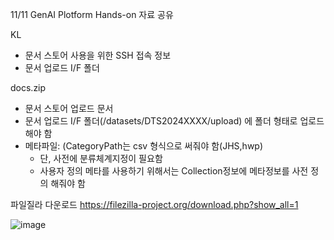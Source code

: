 11/11 GenAI Plotform Hands-on 자료 공유


KL
- 문서 스토어 사용을 위한 SSH 접속 정보
- 문서 업로드 I/F 폴더

docs.zip
- 문서 스토어 업로드 문서
- 문서 업로드 I/F 폴더(/datasets/DTS2024XXXX/upload) 에 폴더 형태로 업로드 해야 함
- 메타파일: (CategoryPath는 csv 형식으로 써줘야 함(JHS,hwp)
  - 단, 사전에 분류체계지정이 필요함
  - 사용자 정의 메타를 사용하기 위해서는 Collection정보에 메타정보를 사전 정의 해줘야 함


파일질라 다운로드
https://filezilla-project.org/download.php?show_all=1

![image](https://github.com/user-attachments/assets/8929c93b-1535-41a0-a032-ae4417c28d45)

